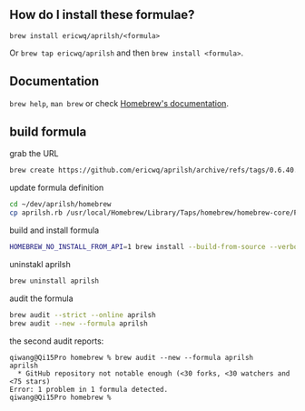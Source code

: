 ## How do I install these formulae?

`brew install ericwq/aprilsh/<formula>`

Or `brew tap ericwq/aprilsh` and then `brew install <formula>`.

## Documentation

`brew help`, `man brew` or check [Homebrew's documentation](https://docs.brew.sh).

## build formula
grab the URL 
```sh
brew create https://github.com/ericwq/aprilsh/archive/refs/tags/0.6.40.tar.gz
```
update formula definition
```sh
cd ~/dev/aprilsh/homebrew
cp aprilsh.rb /usr/local/Homebrew/Library/Taps/homebrew/homebrew-core/Formula/a/aprilsh.rb
```
build and install formula
```sh
HOMEBREW_NO_INSTALL_FROM_API=1 brew install --build-from-source --verbose --debug aprilsh
```
uninstakl aprilsh
```sh
brew uninstall aprilsh
```
audit the formula
```sh
brew audit --strict --online aprilsh
brew audit --new --formula aprilsh
```
the second audit reports:
```
qiwang@Qi15Pro homebrew % brew audit --new --formula aprilsh
aprilsh
  * GitHub repository not notable enough (<30 forks, <30 watchers and <75 stars)
Error: 1 problem in 1 formula detected.
qiwang@Qi15Pro homebrew %
```


